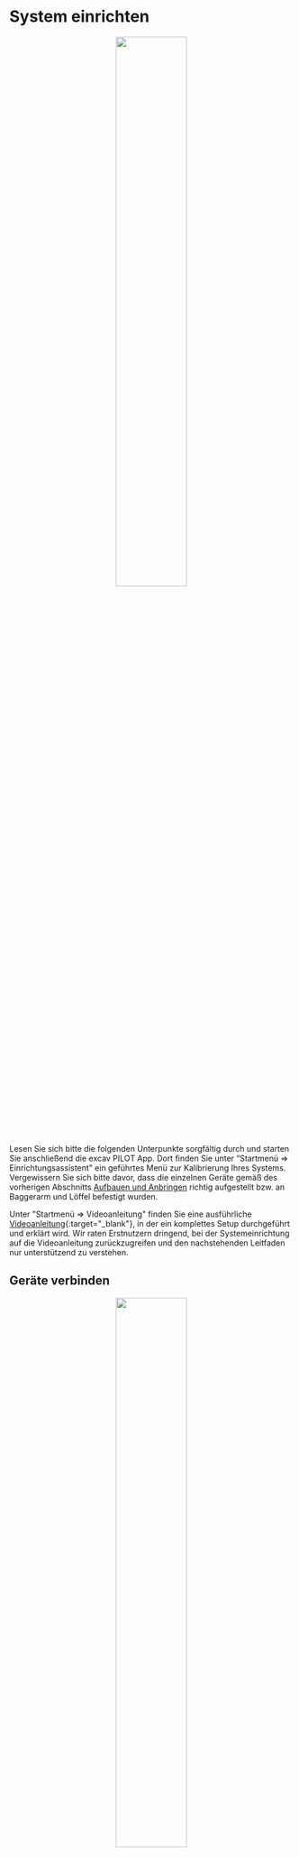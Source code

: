 # System einrichten
<!-- ![Startbildschirm](assistant_start.png) -->
<p align="center" width="100%">
  <img width="50%" src="/erste_schritte/assistant_start.png"/>
</p>

Lesen Sie sich bitte die folgenden Unterpunkte sorgfältig durch und starten Sie anschließend die excav PILOT App. Dort finden Sie unter “Startmenü => Einrichtungsassistent" ein geführtes Menü zur Kalibrierung Ihres Systems. Vergewissern Sie sich bitte davor, dass die einzelnen Geräte gemäß des vorherigen Abschnitts [Aufbauen und Anbringen](https://docs.excav.de/erste_schritte/aufbauen/) richtig aufgestellt bzw. an Baggerarm und Löffel befestigt wurden. 

Unter "Startmenü => Videoanleitung" finden Sie eine ausführliche [Videoanleitung](https://www.youtube.com/watch?v=dZmhDPmHHl0){:target="_blank"}, in der ein komplettes Setup durchgeführt und erklärt wird. Wir raten Erstnutzern dringend, bei der Systemeinrichtung auf die Videoanleitung zurückzugreifen und den nachstehenden Leitfaden nur unterstützend zu verstehen.

## Geräte verbinden
<!-- ![Verbundene Geräte](assistant_con_devices.png) -->
<p align="center" width="100%">
  <img width="50%" src="/erste_schritte/assistant_con_devices.png"/>
</p>

Bevor Sie mit der Konfiguration des Systems starten können, müssen Basisstation, Anzeige und der Sensor verbunden sein. Sollte die Verbindung eines oder mehrerer Geräte fehlschlagen, prüfen Sie bitte zuerst den Akkustand und ob die entsprechenden Geräte eingeschaltet sind. Versuchen Sie bei dennoch anhaltenden Verbindungsproblemen die Geräte näher zusammenzubringen.

## Baumaschine wählen
<p align="center" width="100%">
  <img width="50%" src="/erste_schritte/assistant_select_machine.png"/>
</p>

Wählen Sie hier die Baumaschine aus, an der Sie den PILOT anbringen wollen. Die Einrichtung bleibt unabhängig von der Schaufelwahl gleich.

## Schaufel vermessen
<!-- ![Schaufel vermessen](assistant_cal_shovel.png) -->
<p align="center" width="100%">
  <img width="50%" src="/erste_schritte/assistant_cal_shovel.png"/>
</p>

Die nachstehenden Schritte müssen sorgfältig ausgeführt werden, da ansonsten Messfehler entstehen, die sich in der späteren Arbeit fortsetzen. Bitte messen Sie bis auf eine Nachkommastelle genau.

Bestimmen Sie zuerst die Breite der Schaufelschneide und tragen Sie den Wert in der App ein.

Danach bestimmen Sie den seitlichen Versatz (Einrückung) des Sensors. Dies ist die Distanz von der Sensormitte bis zur von der Fahrerkabine gesehen rechten Außenseite der Schaufel. Tragen Sie den ermittelten Wert in die App ein.
!!! info "Abgenutzte Schaufelschneide" 
    Bei manchen Schaufeln sind die Seitenwände leicht angeschrägt oder die Schneide steht etwas über. Messen Sie in diesem Fall die geschätzte Distanz bis zum äußersten Punkt der Schaufelschneide.   

Wie Sie die Höhe der Schaufel mithilfe des Kalibriertools ablesen wird Ihnen im nächsten Kapitel erklärt.

## Kalibriertool anbringen
<p align="center" width="100%">
  <img width="75%" src="/erste_schritte/Kalibriertool_Laengenmessung.png"/>
  <img width="75%" src="/erste_schritte/Kalibriertool_Anbringen.png"/>
</p>

Gehen Sie bei der Anbringen des Kalibriertools an der Schaufel wie folgt vor: 

* Positionieren Sie die Schaufel mit der Schneide auf einem ebenen und stabilen Untergrund. Die Schneide darf nicht einsinken.
* Bringen Sie anschließend das Kalibriertool an der Schaufelseite an, sodass der blaue Punkt auf dem Sensor in der Mitte des kleinen Rohres erscheint.
* Befestigen Sie den Meterstab so in der Halterung am Ende des Kalibriertools, dass dieser am Ort der Schaufelschneide den Boden berührt. Der Meterstab kann durch leichtes Drücken in das Kalibriertool fixiert werden.
* Lesen Sie anschließend die Höhe ab. Sie ist der Abstand zwischen Schaufelschneide und Markierung (Kerbe) am Kalibriertool.

Lassen Sie das Kalibriertool mit Meterstab für den nachfolgenden Schritt an der Schaufel befestigt.

## Schaufel justieren
<p align = "center" width="100%">
  <img width="38%" src="/erste_schritte/assistant_shovel_perpendicular.png"/>
  <img width="52.01%" src="/erste_schritte/Kalibriertool_Ausrichtung.png"/>
</p>

Heben Sie die Schaufel als nächstes leicht an und neigen Sie diese, bis die Spitze des Meterstabs exakt mit der Schneide übereinstimmt. Das Kalibriertool mit fixiertem Meterstab dient Ihnen dabei als Hilfe, das Lot zu finden. Holen Sie sich hierzu ggf. eine zweite Person zu Hilfe, die die Position von der Seite überprüft. Ist die angegebene Position eingenommen, dann bestätigen Sie dies in der App mit “Weiter”. 

## Schaufelecke wählen
<!-- ![Schaufelecke wählen](assistant_select_corner.png) -->
<p align = "center" width="100%">
  <img width="50%" src="/erste_schritte/assistant_select_corner.png"/>
</p>

Als nächstes können Sie die gewünschte Schaufelecke auswählen. Von dieser wird die Höhendifferenz zur Planierfläche berechnet. Des Weiteren wird sie zur Erfassung von Punkten auf der Baustelle herangezogen. 
Den genauesten Messwert erhalten Sie an der am nächsten zum Sensor befindlichen Ecke. Bei stark abgenutzten Ecken der Schneide empfiehlt sich die mittlere Position zum Antasten von Punkten, bei denen primär die Höhe relevant ist.

## Referenzpunkt setzen
<!-- ![Referenzpunkt setzen](assistant_set_ref.png) -->
<p align = "center" width="100%">
  <img width="49%" src="/erste_schritte/assistant_set_ref.png"/>
  <img width="49%" src="/erste_schritte/assistant_set_ref2.png"/>
</p>

Der Referenzpunkt dient als Nullpunkt, von dem aus alle weiteren Maße errechnet werden. Hierfür bietet sich eine Stelle auf der Baustelle an, die über den gesamten Bauverlauf verfügbar bleibt, jederzeit gut zu erreichen ist und freie Sicht auf den Himmel bietet.
Zur Erfassung des Referenzpunkts müssen Sie die ausgewählte Schaufelecke an die entsprechende Stelle bewegen, auf “Referenzpunkt setzen” klicken und dann 3 Sekunden warten, bis der Referenzpunkt vermessen ist.

